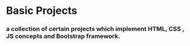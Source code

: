 <h1>Basic Projects</h1>
<h3>a collection of certain projects which implement HTML, CSS , JS concepts and Bootstrap framework.</h3><br/>